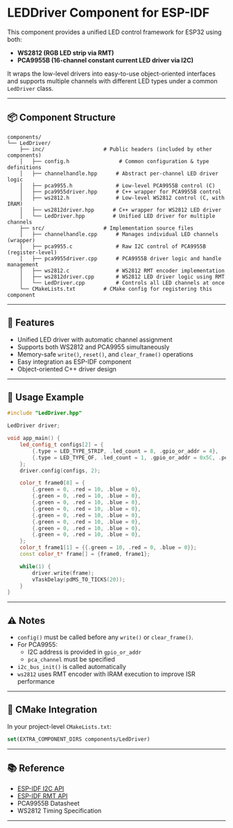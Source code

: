 
# LEDDriver Component for ESP-IDF

This component provides a unified LED control framework for ESP32 using both:
- **WS2812 (RGB LED strip via RMT)**
- **PCA9955B (16-channel constant current LED driver via I2C)**

It wraps the low-level drivers into easy-to-use object-oriented interfaces and supports multiple channels with different LED types under a common `LedDriver` class.

---

## 📦 Component Structure

```
components/
└── LedDriver/
    ├── inc/                   # Public headers (included by other components)
    │   ├── config.h                # Common configuration & type definitions
    │   ├── channelhandle.hpp      # Abstract per-channel LED driver logic
    │   ├── pca9955.h              # Low-level PCA9955B control (C)
    │   ├── pca9955driver.hpp      # C++ wrapper for PCA9955B control
    │   ├── ws2812.h               # Low-level WS2812 control (C, with IRAM)
    │   ├── ws2812driver.hpp      # C++ wrapper for WS2812 LED driver
    │   └── LedDriver.hpp         # Unified LED driver for multiple channels
    ├── src/                   # Implementation source files
    │   ├── channelhandle.cpp      # Manages individual LED channels (wrapper)
    │   ├── pca9955.c              # Raw I2C control of PCA9955B (register-level)
    │   ├── pca9955driver.cpp      # PCA9955B driver logic and handle management
    │   ├── ws2812.c               # WS2812 RMT encoder implementation
    │   ├── ws2812driver.cpp       # WS2812 LED driver logic using RMT
    │   └── LedDriver.cpp          # Controls all LED channels at once
    └── CMakeLists.txt         # CMake config for registering this component
```

---

## 🚀 Features

- Unified LED driver with automatic channel assignment
- Supports both WS2812 and PCA9955 simultaneously
- Memory-safe `write()`, `reset()`, and `clear_frame()` operations
- Easy integration as ESP-IDF component
- Object-oriented C++ driver design

---

## 🧩 Usage Example

```cpp
#include "LedDriver.hpp"

LedDriver driver;

void app_main() {
    led_config_t configs[2] = {
        {.type = LED_TYPE_STRIP, .led_count = 8, .gpio_or_addr = 4},
        {.type = LED_TYPE_OF, .led_count = 1, .gpio_or_addr = 0x5C, .pca_channel = 0},
    };
    driver.config(configs, 2);

    color_t frame0[8] = {
        {.green = 0, .red = 10, .blue = 0},
        {.green = 0, .red = 10, .blue = 0},
        {.green = 0, .red = 10, .blue = 0},
        {.green = 0, .red = 10, .blue = 0},
        {.green = 0, .red = 10, .blue = 0},
        {.green = 0, .red = 10, .blue = 0},
        {.green = 0, .red = 10, .blue = 0},
        {.green = 0, .red = 10, .blue = 0},
    };
    color_t frame1[1] = {{.green = 10, .red = 0, .blue = 0}};
    const color_t* frame[] = {frame0, frame1};

    while(1) {
        driver.write(frame);
        vTaskDelay(pdMS_TO_TICKS(20));
    }
}
```

---

## ⚠️ Notes

- `config()` must be called before any `write()` or `clear_frame()`.
- For PCA9955:
  - I2C address is provided in `gpio_or_addr`
  - `pca_channel` must be specified
- `i2c_bus_init()` is called automatically
- `ws2812` uses RMT encoder with IRAM execution to improve ISR performance

---

## 📄 CMake Integration

In your project-level `CMakeLists.txt`:

```cmake
set(EXTRA_COMPONENT_DIRS components/LedDriver)
```


---

## 📚 Reference

- [ESP-IDF I2C API](https://docs.espressif.com/projects/esp-idf/en/latest/esp32/api-reference/peripherals/i2c.html)
- [ESP-IDF RMT API](https://docs.espressif.com/projects/esp-idf/en/latest/esp32/api-reference/peripherals/rmt.html)
- PCA9955B Datasheet
- WS2812 Timing Specification

---


